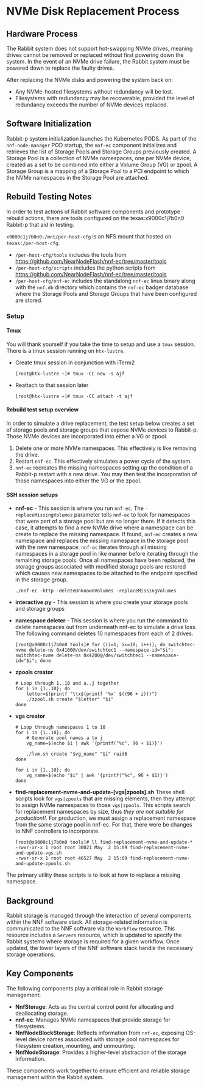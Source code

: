 # NVMe Disk Replacement Process

## Hardware Process

The Rabbit system does not support hot-swapping NVMe drives, meaning drives cannot be removed or replaced without first powering down the system. In the event of an NVMe drive failure, the Rabbit system must be powered down to replace the faulty drives.

After replacing the NVMe disks and powering the system back on:

- Any NVMe-hosted filesystems without redundancy will be lost.
- Filesystems with redundancy may be recoverable, provided the level of redundancy exceeds the number of NVMe devices replaced.

## Software Initialization

Rabbit-p system initialization launches the Kubernetes PODS. As part of the `nnf-node-manager` POD startup, the `nnf-ec` component initializes and retrieves the list of Storage Pools and Storage Groups previously created. A Storage Pool is a collection of NVMe namespaces, one per NVMe device, created as a set to be combined into either a Volume Group (VG) or zpool. A Storage Group is a mapping of a Storage Pool to a PCI endpoint to which the NVMe namespaces in the Storage Pool are attached.

<!-- add more details about the Storage Pool and Storage Group creation process here -->

## Rebuild Testing Notes

In order to test actions of Rabbit software components and prototype rebuild actions, there are tools configured on the texas:x9000c1j7b0n0 Rabbit-p that aid in testing.

`x9000c1j7b0n0:/mnt/per-host-cfg` is an NFS mount that hosted on `texas:/per-host-cfg`.

- `/per-host-cfg/tools` includes the tools from <https://github.com/NearNodeFlash/nnf-ec/tree/master/tools>
- `/per-host-cfg/scripts` includes the python scripts from <https://github.com/NearNodeFlash/nnf-ec/tree/master/tools>
- `/per-host-cfg/nnf-ec` includes the standalong `nnf-ec` linux binary along with the `nnf.db` directory which contains the `nnf-ec` badger database where the Storage Pools and Storage Groups that have been configured are stored.

### Setup

#### Tmux

You will thank yourself if you take the time to setup and use a `tmux` session. There is a tmux session running on `htx-lustre`.

- Create tmux session in conjunction with iTerm2

    ```shell
    [root@htx-lustre ~]# tmux -CC new -s ajf
    ```

- Reattach to that session later

    ```shell
    [root@htx-lustre ~]# tmux -CC attach -t ajf
    ```

#### Rebuild test setup overview

In order to simulate a drive replacement, the test setup below creates a set of storage pools and storage groups that expose NVMe devices to Rabbit-p. Those NVMe devices are incorporated into either a VG or zpool.

1. Delete one or more NVMe namespaces. This effectively is like removing the drive.
2. Restart `nnf-ec`. This effectively simulates a power cycle of the system.
3. `nnf-ec` recreates the missing namespaces setting up the condition of a Rabbit-p restart with a new drive. You may then test the incorporation of those namespaces into either the VG or the zpool.

#### SSH session setups

- **nnf-ec** - This session is where you run `nnf-ec`. The `-replaceMissingVolumes` parameter tells `nnf-ec` to look for namespaces that were part of a storage pool but are no longer there. If it detects this case, it attempts to find a new NVMe drive where a namespace can be create to replace the missing namespace. If found, `nnf-ec` creates a new namespace and replaces the missing namespace in the storage pool with the new namespace. `nnf-ec` iterates through all missing namespaces in a storage pool in like manner before iterating through the remaining storage pools. Once all namespaces have been replaced, the storage groups associated with modified storage pools are restored which causes new namespaces to be attached to the endpoint specified in the storage group.

    ```shell
    ./nnf-ec -http -deleteUnknownVolumes -replaceMissingVolumes
    ```

- **interactive.py** - This session is where you create your storage pools and storage groups
- **namespace deleter** - This session is where you run the command to delete namespaces out from underneath nnf-ec to simulate a drive loss. The following command deletes 10 namespaces from each of 2 drives.

    ```shell
    [root@x9000c1j7b0n0 tools]# for ((i=1; i<=10; i++)); do switchtec-nvme delete-ns 0x4100@/dev/switchtec1 --namespace-id="$i"; switchtec-nvme delete-ns 0x4200@/dev/switchtec1 --namespace-id="$i"; done
    ```

- **zpools creator**

    ```shell
    # Loop through 1..10 and a..j together
    for i in {1..10}; do
        letter=$(printf "\\x$(printf '%x' $((96 + i)))")
        ./zpool.sh create "$letter" "$i"
    done
    ```

- **vgs creator**

    ```shell
    # Loop through namespaces 1 to 10
    for i in {1..10}; do
        # Generate pool names a to j
        vg_name=$(echo $i | awk '{printf("%c", 96 + $1)}')

        ./lvm.sh create "$vg_name" "$i" raid6
    done

    for i in {1..10}; do
        vg_name=$(echo "$i" | awk '{printf("%c", 96 + $1)}')
    done
    ```

- **find-replacement-nvme-and-update-[vgs|zpools].sh**
These shell scripts look for `vgs|zpools` that are missing elements, then they attempt to assign NVMe namespaces to those `vgs|zpools`. This scripts search for replacement namespaces by size, thus *they are not suitable for production!!*. For production, we must assign a replacement namespace from the same storage pool in nnf-ec. For that, there were be changes to NNF controllers to incorporate.

    ```shell
    [root@x9000c1j7b0n0 tools]# ll find-replacement-nvme-and-update-*
    -rwxr-xr-x 1 root root 30021 May  2 15:09 find-replacement-nvme-and-update-vgs.sh
    -rwxr-xr-x 1 root root 46527 May  2 15:09 find-replacement-nvme-and-update-zpools.sh
    ```

The primary utility these scripts is to look at how to replace a missing namespace.

<!--- Stuff below here is relevant to the actual rebuild production implementation and needs work -->

## Background

Rabbit storage is managed through the interaction of several components within the NNF software stack. All storage-related information is communicated to the NNF software via the `Workflow` resource. This resource includes a `Servers` resource, which is updated to specify the Rabbit systems where storage is required for a given workflow. Once updated, the lower layers of the NNF software stack handle the necessary storage operations.

## Key Components

The following components play a critical role in Rabbit storage management:

- **NnfStorage**: Acts as the central control point for allocating and deallocating storage.
- **nnf-ec**: Manages NVMe namespaces that provide storage for filesystems.
- **NnfNodeBlockStorage**: Reflects information from `nnf-ec`, exposing OS-level device names associated with storage pool namespaces for filesystem creation, mounting, and unmounting.
- **NnfNodeStorage**: Provides a higher-level abstraction of the storage information.

These components work together to ensure efficient and reliable storage management within the Rabbit system.
